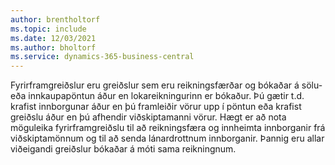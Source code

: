```yaml
---
author: brentholtorf
ms.topic: include
ms.date: 12/03/2021
ms.author: bholtorf
ms.service: dynamics-365-business-central
---
```

Fyrirframgreiðslur eru greiðslur sem eru reikningsfærðar og bókaðar á sölu- eða innkaupapöntun áður en lokareikningurinn er bókaður. Þú gætir t.d. krafist innborgunar áður en þú framleiðir vörur upp í pöntun eða krafist greiðslu áður en þú afhendir viðskiptamanni vörur. Hægt er að nota möguleika fyrirframgreiðslu til að reikningsfæra og innheimta innborganir frá viðskiptamönnum og til að senda lánardrottnum innborganir. Þannig eru allar viðeigandi greiðslur bókaðar á móti sama reikningnum.  
